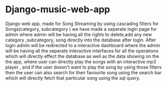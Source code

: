 # Django-music-web-app
Django web app, made for Song Streaming by using cascading filters for Songs(category, subcategory )  we have made a seperate login page for admin where admin will be having all the rights to delete,add any new category ,subcategory, song directly into the database after login. After login admin will be redirected to a interactive dashboard where the admin will be having all the seperate interactive interfaces for all the operations which will directly effect the database as well as the data showing on the the app, where user can directly play the songs with an interactive mp3 player , and if the user doesn't want to play the song by using those filters then the user can also search for their favourite song using the search bar which will directly fetch that particular song using the sql query.
